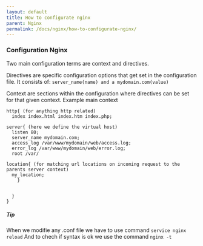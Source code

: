 ```yaml
---
layout: default
title: How to configurate nginx
parent: Nginx
permalink: /docs/nginx/how-to-configurate-nginx/
---
```



### Configuration Nginx

Two main configuration terms are context and directives.

Directives are specific configuration options that get set in the configuration file.
It consists of:
```server_name(name) and a mydomain.com(value)```

Context are sections within the configuration where directives can be set for that given context.
Example main context

```
http{ (for anything http related)
  index index.html index.htm index.php;

server{ (here we define the virtual host)
  listen 80;
  server_name mydomain.com;
  access_log /var/www/mydomain/web/access.log;
  error_log /var/www/mydomain/web/error.log;
  root /var/

location{ (for matching url locations on incoming request to the parents server context)
  my_location;
    }


  }
}
```
##### Tip
When we modifie any .conf file we have to use command ```service nginx reload```
And to chech if syntax is ok we use the command ```nginx -t```
